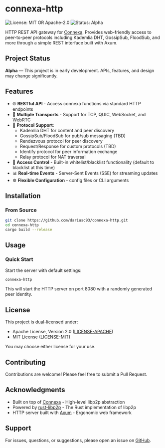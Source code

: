 # connexa-http

![License: MIT OR Apache-2.0](https://img.shields.io/badge/license-MIT%20OR%20Apache--2.0-blue)
![Status: Alpha](https://img.shields.io/badge/status-alpha-orange)

HTTP REST API gateway for [Connexa](https://github.com/dariusc93/connexa). Provides web-friendly access to peer-to-peer
protocols including Kademlia DHT, GossipSub, FloodSub, and more through a simple REST interface built with Axum.

## Project Status

**Alpha** — This project is in early development. APIs, features, and design may change significantly.

## Features

- 🌐 **RESTful API** - Access connexa functions via standard HTTP endpoints
- 🔌 **Multiple Transports** - Support for TCP, QUIC, WebSocket, and WebRTC
- 📡 **Protocol Support**:
    - Kademlia DHT for content and peer discovery
    - GossipSub/FloodSub for pub/sub messaging (TBD)
    - Rendezvous protocol for peer discovery
    - Request/Response for custom protocols (TBD)
    - Identify protocol for peer information exchange
    - Relay protocol for NAT traversal
- 🔐 **Access Control** - Built-in whitelist/blacklist functionality (default to blacklist at this time)
- 📊 **Real-time Events** - Server-Sent Events (SSE) for streaming updates
- ⚙️ **Flexible Configuration** - config files or CLI arguments

## Installation

### From Source

```bash
git clone https://github.com/dariusc93/connexa-http.git
cd connexa-http
cargo build --release
```

## Usage

### Quick Start

Start the server with default settings:

```bash
connexa-http
```

This will start the HTTP server on port 8080 with a randomly generated peer identity.

## License

This project is dual-licensed under:

- Apache License, Version 2.0 ([LICENSE-APACHE](LICENSE-APACHE))
- MIT License ([LICENSE-MIT](LICENSE-MIT))

You may choose either license for your use.

## Contributing

Contributions are welcome! Please feel free to submit a Pull Request.

## Acknowledgments

- Built on top of [Connexa](https://github.com/dariusc93/connexa) - High-level libp2p abstraction
- Powered by [rust-libp2p](https://github.com/libp2p/rust-libp2p) - The Rust implementation of libp2p
- HTTP server built with [Axum](https://github.com/tokio-rs/axum) - Ergonomic web framework

## Support

For issues, questions, or suggestions, please open an issue
on [GitHub](https://github.com/dariusc93/connexa-http/issues).